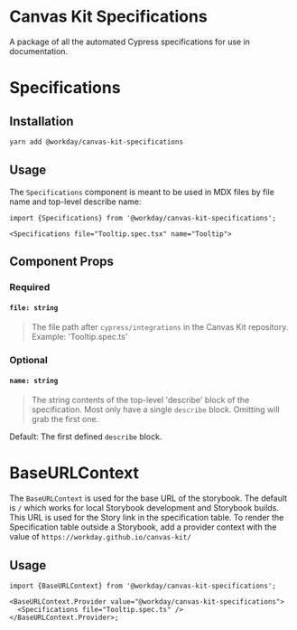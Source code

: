# Canvas Kit Specifications

A package of all the automated Cypress specifications for use in documentation.

# Specifications

## Installation

```sh
yarn add @workday/canvas-kit-specifications
```

## Usage

The `Specifications` component is meant to be used in MDX files by file name and top-level describe
name:

```mdx
import {Specifications} from '@workday/canvas-kit-specifications';

<Specifications file="Tooltip.spec.tsx" name="Tooltip">
```

## Component Props

### Required

#### `file: string`

> The file path after `cypress/integrations` in the Canvas Kit repository. Example:
> 'Tooltip.spec.ts'

### Optional

#### `name: string`

> The string contents of the top-level 'describe' block of the specification. Most only have a
> single `describe` block. Omitting will grab the first one.

Default: The first defined `describe` block.

# BaseURLContext

The `BaseURLContext` is used for the base URL of the storybook. The default is `/` which works for
local Storybook development and Storybook builds. This URL is used for the Story link in the
specification table. To render the Specification table outside a Storybook, add a provider context
with the value of `https://workday.github.io/canvas-kit/`

## Usage

```tsx
import {BaseURLContext} from '@workday/canvas-kit-specifications';

<BaseURLContext.Provider value="@workday/canvas-kit-specifications">
  <Specifications file="Tooltip.spec.ts" />
</BaseURLContext.Provider>;
```

